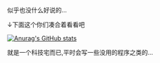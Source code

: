 似乎也没什么好说的...

↓下面这个你们凑合着看看吧

[![Anurag's GitHub stats](https://github-readme-stats.vercel.app/api?username=anuraghazra)](https://github.com/anuraghazra/github-readme-stats)

就是一个科技宅而已,平时会写一些没用的程序之类的...

